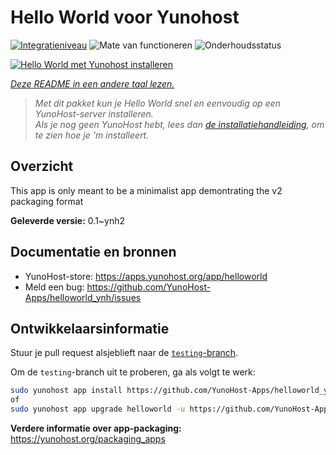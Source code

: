 <!--
NB: Deze README is automatisch gegenereerd door <https://github.com/YunoHost/apps/tree/master/tools/readme_generator>
Hij mag NIET handmatig aangepast worden.
-->

# Hello World voor Yunohost

[![Integratieniveau](https://dash.yunohost.org/integration/helloworld.svg)](https://ci-apps.yunohost.org/ci/apps/helloworld/) ![Mate van functioneren](https://ci-apps.yunohost.org/ci/badges/helloworld.status.svg) ![Onderhoudsstatus](https://ci-apps.yunohost.org/ci/badges/helloworld.maintain.svg)

[![Hello World met Yunohost installeren](https://install-app.yunohost.org/install-with-yunohost.svg)](https://install-app.yunohost.org/?app=helloworld)

*[Deze README in een andere taal lezen.](./ALL_README.md)*

> *Met dit pakket kun je Hello World snel en eenvoudig op een YunoHost-server installeren.*  
> *Als je nog geen YunoHost hebt, lees dan [de installatiehandleiding](https://yunohost.org/install), om te zien hoe je 'm installeert.*

## Overzicht

This app is only meant to be a minimalist app demontrating the v2 packaging format


**Geleverde versie:** 0.1~ynh2
## Documentatie en bronnen

- YunoHost-store: <https://apps.yunohost.org/app/helloworld>
- Meld een bug: <https://github.com/YunoHost-Apps/helloworld_ynh/issues>

## Ontwikkelaarsinformatie

Stuur je pull request alsjeblieft naar de [`testing`-branch](https://github.com/YunoHost-Apps/helloworld_ynh/tree/testing).

Om de `testing`-branch uit te proberen, ga als volgt te werk:

```bash
sudo yunohost app install https://github.com/YunoHost-Apps/helloworld_ynh/tree/testing --debug
of
sudo yunohost app upgrade helloworld -u https://github.com/YunoHost-Apps/helloworld_ynh/tree/testing --debug
```

**Verdere informatie over app-packaging:** <https://yunohost.org/packaging_apps>
